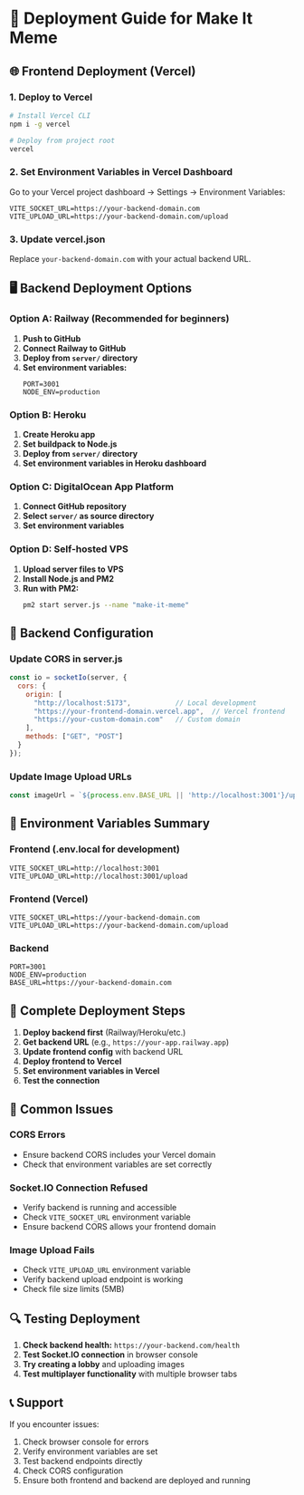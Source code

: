 # 🚀 Deployment Guide for Make It Meme

## 🌐 Frontend Deployment (Vercel)

### 1. **Deploy to Vercel**
```bash
# Install Vercel CLI
npm i -g vercel

# Deploy from project root
vercel
```

### 2. **Set Environment Variables in Vercel Dashboard**
Go to your Vercel project dashboard → Settings → Environment Variables:

```env
VITE_SOCKET_URL=https://your-backend-domain.com
VITE_UPLOAD_URL=https://your-backend-domain.com/upload
```

### 3. **Update vercel.json**
Replace `your-backend-domain.com` with your actual backend URL.

## 🖥️ Backend Deployment Options

### **Option A: Railway (Recommended for beginners)**
1. **Push to GitHub**
2. **Connect Railway to GitHub**
3. **Deploy from `server/` directory**
4. **Set environment variables:**
   ```env
   PORT=3001
   NODE_ENV=production
   ```

### **Option B: Heroku**
1. **Create Heroku app**
2. **Set buildpack to Node.js**
3. **Deploy from `server/` directory**
4. **Set environment variables in Heroku dashboard**

### **Option C: DigitalOcean App Platform**
1. **Connect GitHub repository**
2. **Select `server/` as source directory**
3. **Set environment variables**

### **Option D: Self-hosted VPS**
1. **Upload server files to VPS**
2. **Install Node.js and PM2**
3. **Run with PM2:**
   ```bash
   pm2 start server.js --name "make-it-meme"
   ```

## 🔧 Backend Configuration

### **Update CORS in server.js**
```javascript
const io = socketIo(server, {
  cors: {
    origin: [
      "http://localhost:5173",           // Local development
      "https://your-frontend-domain.vercel.app",  // Vercel frontend
      "https://your-custom-domain.com"   // Custom domain
    ],
    methods: ["GET", "POST"]
  }
});
```

### **Update Image Upload URLs**
```javascript
const imageUrl = `${process.env.BASE_URL || 'http://localhost:3001'}/uploads/${req.file.filename}`;
```

## 📱 Environment Variables Summary

### **Frontend (.env.local for development)**
```env
VITE_SOCKET_URL=http://localhost:3001
VITE_UPLOAD_URL=http://localhost:3001/upload
```

### **Frontend (Vercel)**
```env
VITE_SOCKET_URL=https://your-backend-domain.com
VITE_UPLOAD_URL=https://your-backend-domain.com/upload
```

### **Backend**
```env
PORT=3001
NODE_ENV=production
BASE_URL=https://your-backend-domain.com
```

## 🎯 Complete Deployment Steps

1. **Deploy backend first** (Railway/Heroku/etc.)
2. **Get backend URL** (e.g., `https://your-app.railway.app`)
3. **Update frontend config** with backend URL
4. **Deploy frontend to Vercel**
5. **Set environment variables in Vercel**
6. **Test the connection**

## 🐛 Common Issues

### **CORS Errors**
- Ensure backend CORS includes your Vercel domain
- Check that environment variables are set correctly

### **Socket.IO Connection Refused**
- Verify backend is running and accessible
- Check `VITE_SOCKET_URL` environment variable
- Ensure backend CORS allows your frontend domain

### **Image Upload Fails**
- Check `VITE_UPLOAD_URL` environment variable
- Verify backend upload endpoint is working
- Check file size limits (5MB)

## 🔍 Testing Deployment

1. **Check backend health:** `https://your-backend.com/health`
2. **Test Socket.IO connection** in browser console
3. **Try creating a lobby** and uploading images
4. **Test multiplayer functionality** with multiple browser tabs

## 📞 Support

If you encounter issues:
1. Check browser console for errors
2. Verify environment variables are set
3. Test backend endpoints directly
4. Check CORS configuration
5. Ensure both frontend and backend are deployed and running
